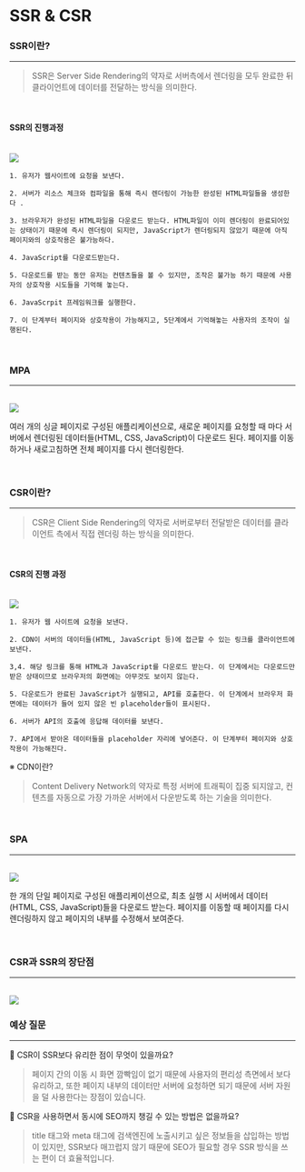 # SSR & CSR

### **SSR이란?**

---

> SSR은 Server Side Rendering의 약자로 서버측에서 렌더링을 모두 완료한 뒤 클라이언트에 데이터를 전달하는 방식을 의미한다.

<br>

#### **SSR의 진행과정**

<br>

<img src="https://img1.daumcdn.net/thumb/R1280x0/?scode=mtistory2&fname=https%3A%2F%2Fblog.kakaocdn.net%2Fdn%2F6J4Fs%2FbtrcNnv3HWf%2F3f3KnWPKUBtlU7HshmcuOK%2Fimg.png">

```
1. 유저가 웹사이트에 요청을 보낸다.

2. 서버가 리소스 체크와 컴파일을 통해 즉시 렌더링이 가능한 완성된 HTML파일들을 생성한다 .

3. 브라우저가 완성된 HTML파일을 다운로드 받는다. HTML파일이 이미 렌더링이 완료되어있는 상태이기 때문에 즉시 렌더링이 되지만, JavaScript가 렌더링되지 않았기 때문에 아직 페이지와의 상호작용은 불가능하다.

4. JavaScript를 다운로드받는다.

5. 다운로드를 받는 동안 유저는 컨텐츠들을 볼 수 있지만, 조작은 불가능 하기 때문에 사용자의 상호작용 시도들을 기억해 놓는다.

6. JavaScrpit 프레임워크를 실행한다.

7. 이 단계부터 페이지와 상호작용이 가능해지고, 5단계에서 기억해놓는 사용자의 조작이 실행된다.

```

<br>

### **MPA**

---

<br>
<img src="https://i1.wp.com/hanamon.kr/wp-content/uploads/2021/03/MPA.png?resize=768%2C415&ssl=1">

<br>

여러 개의 싱글 페이지로 구성된 애플리케이션으로, 새로운 페이지를 요청할 때 마다 서버에서 렌더링된 데이터들(HTML, CSS, JavaScript)이 다운로드 된다. 페이지를 이동하거나 새로고침하면 전체 페이지를 다시 렌더링한다.

<br>

### **CSR이란?**

---

> CSR은 Client Side Rendering의 약자로 서버로부터 전달받은 데이터를 클라이언트 측에서 직접 렌더링 하는 방식을 의미한다.

<br>

#### **CSR의 진행 과정**

<br>
<img src="https://img1.daumcdn.net/thumb/R1280x0/?scode=mtistory2&fname=https%3A%2F%2Fblog.kakaocdn.net%2Fdn%2FmvAPF%2FbtrcM1fGQEJ%2FoqGeGnUFg9wXZOkClMC39k%2Fimg.png">

 <br>

```
1. 유저가 웹 사이트에 요청을 보낸다.

2. CDN이 서버의 데이터들(HTML, JavaScript 등)에 접근할 수 있는 링크를 클라이언트에 보낸다.

3,4. 해당 링크를 통해 HTML과 JavaScript를 다운로드 받는다. 이 단계에서는 다운로드만 받은 상태이므로 브라우저의 화면에는 아무것도 보이지 않는다.

5. 다운로드가 완료된 JavaScript가 실행되고, API를 호출한다. 이 단계에서 브라우저 화면에는 데이터가 들어 있지 않은 빈 placeholder들이 표시된다.

6. 서버가 API의 호출에 응답해 데이터를 보낸다.

7. API에서 받아온 데이터들을 placeholder 자리에 넣어준다. 이 단계부터 페이지와 상호작용이 가능해진다.
```

※ CDN이란?

> Content Delivery Network의 약자로 특정 서버에 트래픽이 집중 되지않고, 컨텐츠를 자동으로 가장 가까운 서버에서 다운받도록 하는 기술을 의미한다.

<br>

### **SPA**

---

<br>
<img src="https://hanamon.kr/spa-vs-mpa%ec%99%80-ssr-vs-csr-%ec%a0%95%eb%a6%ac/spa/">

<br>

한 개의 단일 페이지로 구성된 애플리케이션으로, 최초 실행 시 서버에서 데이터(HTML, CSS, JavaScript)들을 다운로드 받는다. 페이지를 이동할 때 페이지를 다시 렌더링하지 않고 페이지의 내부를 수정해서 보여준다.

<br>

### CSR과 SSR의 장단점

---

<br>

<img src="https://hanamon.kr/spa-vs-mpa%ec%99%80-ssr-vs-csr-%ec%a0%95%eb%a6%ac/spa/">

<br>

### 예상 질문

---

📌 CSR이 SSR보다 유리한 점이 무엇이 있을까요?

> 페이지 간의 이동 시 화면 깜빡임이 없기 때문에 사용자의 편리성 측면에서 보다 유리하고, 또한 페이지 내부의 데이터만 서버에 요청하면 되기 때문에 서버 자원을 덜 사용한다는 장점이 있습니다.

📌 CSR을 사용하면서 동시에 SEO까지 챙길 수 있는 방법은 없을까요?

> title 태그와 meta 태그에 검색엔진에 노출시키고 싶은 정보들을 삽입하는 방법이 있지만, SSR보다 매끄럽지 않기 때문에 SEO가 필요할 경우 SSR 방식을 쓰는 편이 더 효율적입니다.

 <br>

 <br>
